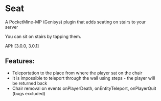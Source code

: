 # Seat
A PocketMine-MP (Genisys) plugin that adds seating on stairs to your server

You can sit on stairs by tapping them.

API: [3.0.0, 3.0.1]

## Features:
* Teleportation to the place from where the player sat on the chair
* It is impossible to teleport through the wall using steps - the player will be returned back
* Chair removal on events onPlayerDeath, onEntityTeleport, onPlayerQuit (bugs excluded)
